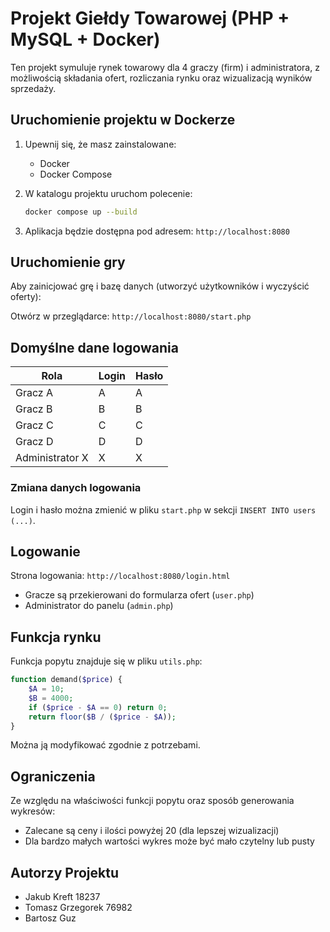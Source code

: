 #  Projekt Giełdy Towarowej (PHP + MySQL + Docker)

Ten projekt symuluje rynek towarowy dla 4 graczy (firm) i administratora, z możliwością składania ofert, rozliczania rynku oraz wizualizacją wyników sprzedaży.

##  Uruchomienie projektu w Dockerze

1. Upewnij się, że masz zainstalowane:
   - Docker
   - Docker Compose

2. W katalogu projektu uruchom polecenie:

   ```bash
   docker compose up --build
   ```

3. Aplikacja będzie dostępna pod adresem: `http://localhost:8080`

##  Uruchomienie gry

Aby zainicjować grę i bazę danych (utworzyć użytkowników i wyczyścić oferty):

Otwórz w przeglądarce: `http://localhost:8080/start.php`

##  Domyślne dane logowania

| Rola            | Login | Hasło |
|------------------|--------|--------|
| Gracz A        | A      | A      |
| Gracz B        | B      | B      |
| Gracz C        | C      | C      |
| Gracz D        | D      | D      |
| Administrator X | X      | X      |

###  Zmiana danych logowania

Login i hasło można zmienić w pliku `start.php` w sekcji `INSERT INTO users (...)`.

##  Logowanie

Strona logowania: `http://localhost:8080/login.html`

- Gracze są przekierowani do formularza ofert (`user.php`)
- Administrator do panelu (`admin.php`)

##  Funkcja rynku

Funkcja popytu znajduje się w pliku `utils.php`:

```php
function demand($price) {
    $A = 10;
    $B = 4000;
    if ($price - $A == 0) return 0;
    return floor($B / ($price - $A));
}
```

Można ją modyfikować zgodnie z potrzebami.

##  Ograniczenia

Ze względu na właściwości funkcji popytu oraz sposób generowania wykresów:
- Zalecane są ceny i ilości powyżej 20 (dla lepszej wizualizacji)
- Dla bardzo małych wartości wykres może być mało czytelny lub pusty

##  Autorzy Projektu

- Jakub Kreft 18237
- Tomasz Grzegorek 76982
- Bartosz Guz
